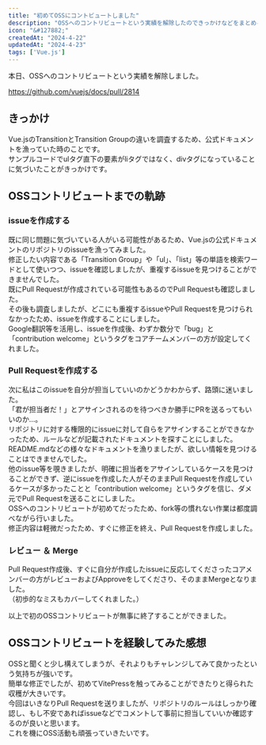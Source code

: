 ```yaml
---
title: "初めてOSSにコントビュートしました"
description: "OSSへのコントリビュートという実績を解除したのできっかけなどをまとめる。"
icon: "&#127882;"
createdAt: "2024-4-22"
updatedAt: "2024-4-23"
tags: ['Vue.js']
---
```


本日、OSSへのコントリビュートという実績を解除しました。  

https://github.com/vuejs/docs/pull/2814

## きっかけ

Vue.jsのTransitionとTransition Groupの違いを調査するため、公式ドキュメントを漁っていた時のことです。  
サンプルコードでulタグ直下の要素がliタグではなく、divタグになっていることに気づいたことがきっかけです。  

## OSSコントリビュートまでの軌跡

### issueを作成する
既に同じ問題に気づいている人がいる可能性があるため、Vue.jsの公式ドキュメントのリポジトリのissueを漁ってみました。  
修正したい内容である「Transition Group」や「ul」、「list」等の単語を検索ワードとして使いつつ、issueを確認しましたが、重複するissueを見つけることができませんでした。  
既にPull Requestが作成されている可能性もあるのでPull Requestも確認しました。  
その後も調査しましたが、どこにも重複するissueやPull Requestを見つけられなかったため、issueを作成することにしました。  
Google翻訳等を活用し、issueを作成後、わずか数分で「bug」と「contribution welcome」というタグをコアチームメンバーの方が設定してくれました。  

### Pull Requestを作成する
次に私はこのissueを自分が担当していいのかどうかわからず、路頭に迷いました。  
「君が担当者だ！」とアサインされるのを待つべきか勝手にPRを送るってもいいのか...。  
リポジトリに対する権限的にissueに対して自らをアサインすることができなかったため、ルールなどが記載されたドキュメントを探すことにしました。  
README.mdなどの様々なドキュメントを漁りましたが、欲しい情報を見つけることはできませんでした。  
他のissue等を覗きましたが、明確に担当者をアサインしているケースを見つけることができず、逆にissueを作成した人がそのままPull Requestを作成しているケースが多かったことと「contribution welcome」というタグを信じ、ダメ元でPull Requestを送ることにしました。  
OSSへのコントリビュートが初めてだったため、fork等の慣れない作業は都度調べながら行いました。  
修正内容は軽微だったため、すぐに修正を終え、Pull Requestを作成しました。  

### レビュー ＆ Merge
Pull Request作成後、すぐに自分が作成したissueに反応してくださったコアメンバーの方がレビューおよびApproveをしてくださり、そのままMergeとなりました。  
（初歩的なミスもカバーしてくれました。）  

以上で初のOSSコントリビュートが無事に終了することができました。  

## OSSコントリビュートを経験してみた感想

OSSと聞くと少し構えてしまうが、それよりもチャレンジしてみて良かったという気持ちが強いです。  
簡単な修正でしたが、初めてVitePressを触ってみることができたりと得られた収穫が大きいです。  
今回はいきなりPull Requestを送りましたが、リポジトリのルールはしっかり確認し、もし不安であればissueなどでコメントして事前に担当していいか確認するのが良いと思います。  
これを機にOSS活動も頑張っていきたいです。
